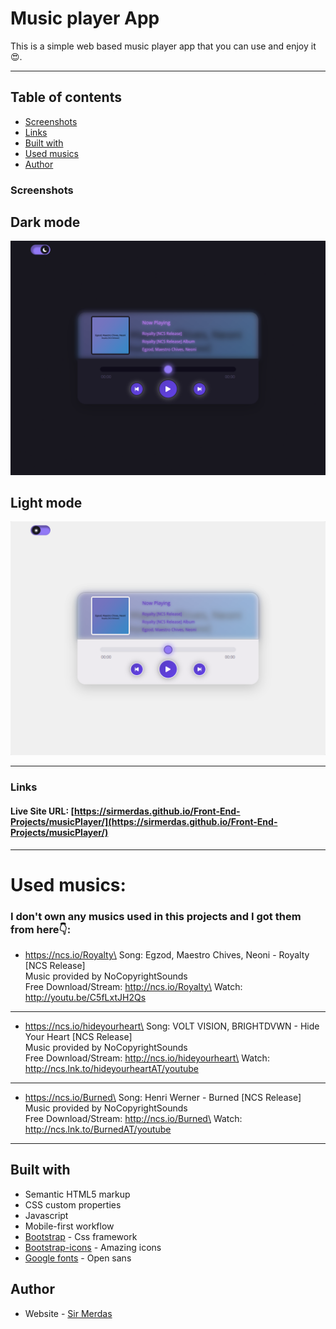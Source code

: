 # Music player App

This is a simple web based music player app that you can use and enjoy it😍.

---

## Table of contents

- [Screenshots](#screenshots)
- [Links](#links)
- [Built with](#built-with)
- [Used musics](#used-musics)
- [Author](#author)

### Screenshots

## Dark mode
![](./screenshot.png)

## Light mode
![](./screenshot-2.png)

---

### Links

#### Live Site URL: [https://sirmerdas.github.io/Front-End-Projects/musicPlayer/](https://sirmerdas.github.io/Front-End-Projects/musicPlayer/)

---

# Used musics:

### I don't own any musics used in this projects and I got them from here👇:

- https://ncs.io/Royalty\
  Song: Egzod, Maestro Chives, Neoni - Royalty [NCS Release]\
  Music provided by NoCopyrightSounds\
  Free Download/Stream: http://ncs.io/Royalty\
  Watch: http://youtu.be/C5fLxtJH2Qs

---

- https://ncs.io/hideyourheart\
  Song: VOLT VISION, BRIGHTDVWN - Hide Your Heart [NCS Release]\
  Music provided by NoCopyrightSounds\
  Free Download/Stream: http://ncs.io/hideyourheart\
  Watch: http://ncs.lnk.to/hideyourheartAT/youtube

---

- https://ncs.io/Burned\
  Song: Henri Werner - Burned [NCS Release]\
  Music provided by NoCopyrightSounds\
  Free Download/Stream: http://ncs.io/Burned\
  Watch: http://ncs.lnk.to/BurnedAT/youtube

---

## Built with

- Semantic HTML5 markup
- CSS custom properties
- Javascript
- Mobile-first workflow
- [Bootstrap](https://getbootstrap.com/) - Css framework
- [Bootstrap-icons](https://icons.getbootstrap.com/) - Amazing icons
- [Google fonts](https://fonts.google.com/) - Open sans

## Author

- Website - [Sir Merdas](https://sirmerdas.ir/)
